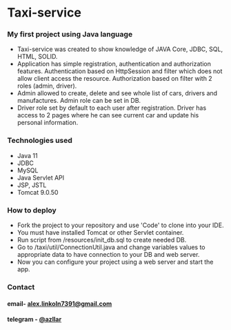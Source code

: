# Taxi-service

### My first project using Java language

- Taxi-service was created to show knowledge of JAVA Core, JDBC, SQL, HTML, SOLID.
- Application has simple registration, authentication and authorization features. Authentication based on HttpSession and filter which does not allow client access the resource. Authorization based on filter with 2 roles (admin, driver).
- Admin allowed to create, delete and see whole list of cars, drivers and manufactures. Admin role can be set in DB.
- Driver role set by default to each user after registration. Driver has access to 2 pages where he can see current car and update his personal information.

### Technologies used

- Java 11
- JDBC
- MySQL
- Java Servlet API
- JSP, JSTL
- Tomcat 9.0.50

### How to deploy

- Fork the project to your repository and use 'Code' to clone into your IDE.
- You must have installed Tomcat or other Servlet container.
- Run script from /resources/init_db.sql to create needed DB.
- Go to /taxi/util/ConnectionUtil.java and change variables values to appropriate data to have connection to your DB and web server.
- Now you can configure your project using a web server and start the app.

### Contact

#### email- [alex.linkoln7391@gmail.com](mailto:alex.linkoln7391@gmail.com)
#### telegram - [@azllar](https://t.me/azllar)
